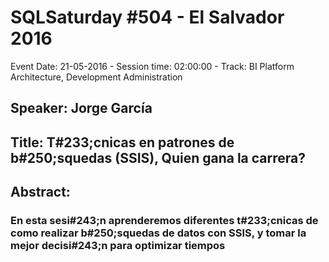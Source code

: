 # SQLSaturday #504 - El Salvador 2016
Event Date: 21-05-2016 - Session time: 02:00:00 - Track: BI Platform Architecture, Development  Administration
## Speaker: Jorge García
## Title: T#233;cnicas en patrones de b#250;squedas (SSIS), Quien gana la carrera?
## Abstract:
### En esta sesi#243;n aprenderemos diferentes t#233;cnicas de como realizar b#250;squedas de datos con SSIS,  y tomar la mejor decisi#243;n para optimizar tiempos
